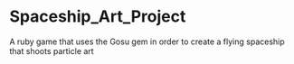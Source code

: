 Spaceship_Art_Project
=====================

A ruby game that uses the Gosu gem in order to create a flying spaceship that shoots particle art
